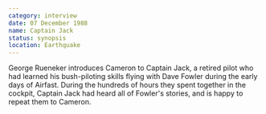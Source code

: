 ```yaml
---
category: interview
date: 07 December 1988
name: Captain Jack
status: synopsis
location: Earthquake
---
```

George Rueneker introduces Cameron to Captain
Jack, a retired pilot who had learned his bush-piloting skills flying with Dave Fowler during the early days of Airfast. During
the hundreds of hours they spent together in the cockpit, Captain Jack
had heard all of Fowler's stories, and is happy to repeat them to
Cameron.
